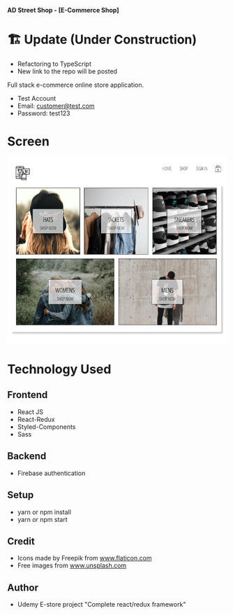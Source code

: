 **AD Street Shop - [E-Commerce Shop]**

# 🏗  Update (Under Construction)
- Refactoring to TypeScript
- New link to the repo will be posted


Full stack e-commerce online store application. 

- Test Account
- Email: customer@test.com
- Password: test123

# Screen

![](demo.gif)

# Technology Used

## Frontend

- React JS
- React-Redux
- Styled-Components
- Sass

## Backend

- Firebase authentication

## Setup

- yarn or npm install
- yarn or npm start

## Credit

- Icons made by Freepik from www.flaticon.com
- Free images from www.unsplash.com

## Author

- Udemy E-store project "Complete react/redux framework"
